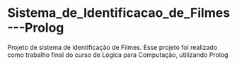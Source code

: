 # Sistema_de_Identificacao_de_Filmes---Prolog

Projeto de sistema de identificação de Filmes.
Esse projeto foi realizado como trabalho final do curso de Lógica para Computação, utilizando Prolog
